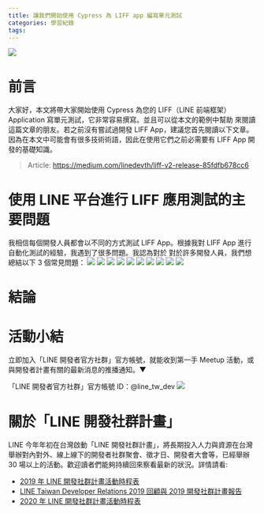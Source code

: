 ```yaml
---
title: 讓我們開始使用 Cypress 為 LIFF app 編寫單元測試
categories: 學習紀錄
tags:
---
```


![](https://nijialin.com/images/2020/cypress-liff/logo.png)

# 前言

大家好，本文將帶大家開始使用 Cypress 為您的 LIFF（LINE 前端框架）Application 寫單元測試，它非常容易撰寫。並且可以從本文的範例中幫助
來閱讀這篇文章的朋友。若之前沒有嘗試過開發 LIFF App，建議您首先閱讀以下文章。因為在本文中可能會有很多技術術語，因此在使用它們之前必需要有 LIFF App 開發的基礎知識。

> Article: https://medium.com/linedevth/liff-v2-release-85fdfb678cc6

<!-- more -->

# 使用 LINE 平台進行 LIFF 應用測試的主要問題

我相信每個開發人員都會以不同的方式測試 LIFF App。根據我對 LIFF App 進行自動化測試的經驗，我遇到了很多問題。我認為對於 對於許多開發人員，我們想總結以下 3 個常見問題：
![](https://nijialin.com/images/2020/cypress-liff/1.png)
![](https://nijialin.com/images/2020/cypress-liff/2.png)
![](https://nijialin.com/images/2020/cypress-liff/3.png)
![](https://nijialin.com/images/2020/cypress-liff/4.png)
![](https://nijialin.com/images/2020/cypress-liff/5.png)
![](https://nijialin.com/images/2020/cypress-liff/6.png)
![](https://nijialin.com/images/2020/cypress-liff/7.png)
![](https://nijialin.com/images/2020/cypress-liff/8.png)
![](https://nijialin.com/images/2020/cypress-liff/9.png)
![](https://nijialin.com/images/2020/cypress-liff/10.png)

# 結論

# 活動小結

立即加入「LINE 開發者官方社群」官方帳號，就能收到第一手 Meetup 活動，或與開發者計畫有關的最新消息的推播通知。▼

「LINE 開發者官方社群」官方帳號 ID：@line_tw_dev
![](https://www.evanlin.com/images/2020/line-tw-dev-qr.png)

# 關於「LINE 開發社群計畫」

LINE 今年年初在台灣啟動「LINE 開發社群計畫」，將長期投入人力與資源在台灣舉辦對內對外、線上線下的開發者社群聚會、徵才日、開發者大會等，已經舉辦 30 場以上的活動。歡迎讀者們能夠持續回來察看最新的狀況。詳情請看:

- [2019 年 LINE 開發社群計畫活動時程表](https://engineering.linecorp.com/zh-hant/blog/line-taiwan-developer-relations-2019-plan/)
- [LINE Taiwan Developer Relations 2019 回顧與 2019 開發社群計畫報告](https://engineering.linecorp.com/zh-hant/blog/line-taiwan-developer-relations-2019/)
- [2020 年 LINE 開發社群計畫活動時程表](https://engineering.linecorp.com/zh-hant/blog/2020-line-tw-devrel/)
